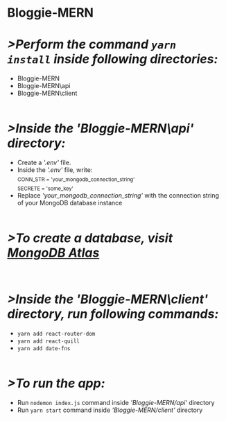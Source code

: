 # Bloggie-MERN

# ***>Perform the command ```yarn install``` inside following directories:*** <br>
- Bloggie-MERN
- Bloggie-MERN\api
- Bloggie-MERN\client
<br><br>

# ***>Inside the 'Bloggie-MERN\api' directory:*** <br>
- Create a _'.env'_ file.
- Inside the _'.env'_ file, write: <br>
    <sub>CONN_STR = 'your_mongodb_connection_string'</sub> <br>
    <sub>SECRETE = 'some_key'</sub>
- Replace _'your_mongodb_connection_string'_ with the connection string of your MongoDB database instance
<br><br>

# ***>To create a database, visit [MongoDB Atlas](https://www.mongodb.com/)*** <br><br>

# ***>Inside the 'Bloggie-MERN\client' directory, run following commands:*** <br>
- ```yarn add react-router-dom```
- ```yarn add react-quill```
- ```yarn add date-fns```
<br><br>

# ***>To run the app:*** <br>
- Run ```nodemon index.js``` command inside _'Bloggie-MERN/api'_ directory
- Run ```yarn start``` command inside _'Bloggie-MERN/client'_ directory
